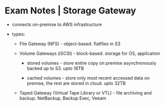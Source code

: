 # Exam Notes | Storage Gateway

* connects on-premise to AWS infrastructure

* types:

    * File Gateway (NFS) - object-based. flatfiles in S3
    
    * Volume Gateways (iSCSI) - block-based. storage for OS, application
    
        * stored volumes - store entire copy on premise asynchronously backed up to S3. upto 16TB

        * cached volumes - store only most recent accessed data on premise, the rest are stored in cloud. upto 32TB

    * Taped Gateway (Virtual Tape Library or VTL) - file archiving and backup. NetBackup, Backup Exec, Veeam
